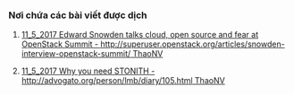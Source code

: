 ### Nơi chứa các bài viết được dịch

1. [11_5_2017 Edward Snowden talks cloud, open source and fear at OpenStack Summit - http://superuser.openstack.org/articles/snowden-interview-openstack-summit/ ThaoNV](https://github.com/thaonguyenvan/meditech-thuctap/blob/master/ThaoNV/Edward%20Snowden%20t%E1%BA%A1i%20OpenStack%20Summit.md)

2. [11_5_2017 Why you need STONITH - http://advogato.org/person/lmb/diary/105.html ThaoNV](https://github.com/thaonguyenvan/meditech-thuctap/blob/master/ThaoNV/Why%20you%20need%20STONITH.md)
